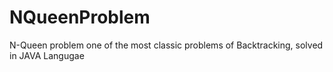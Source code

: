 # NQueenProblem
N-Queen problem one of the most classic problems of Backtracking, solved in JAVA Langugae
